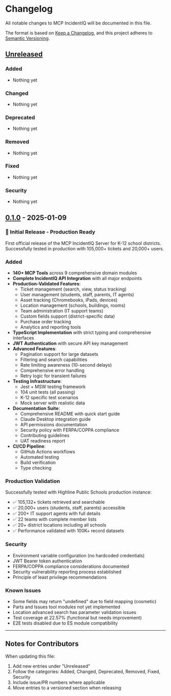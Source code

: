 # Changelog

All notable changes to MCP IncidentIQ will be documented in this file.

The format is based on [Keep a Changelog](https://keepachangelog.com/en/1.1.0/),
and this project adheres to [Semantic Versioning](https://semver.org/spec/v2.0.0.html).

## [Unreleased]

### Added
- Nothing yet

### Changed
- Nothing yet

### Deprecated
- Nothing yet

### Removed
- Nothing yet

### Fixed
- Nothing yet

### Security
- Nothing yet

## [0.1.0] - 2025-01-09

### 🎉 Initial Release - Production Ready

First official release of the MCP IncidentIQ Server for K-12 school districts. Successfully tested in production with 105,000+ tickets and 20,000+ users.

### Added
- **140+ MCP Tools** across 9 comprehensive domain modules
- **Complete IncidentIQ API Integration** with all major endpoints
- **Production-Validated Features**:
  - Ticket management (search, view, status tracking)
  - User management (students, staff, parents, IT agents)
  - Asset tracking (Chromebooks, iPads, devices)
  - Location management (schools, buildings, rooms)
  - Team administration (IT support teams)
  - Custom fields support (district-specific data)
  - Purchase order tracking
  - Analytics and reporting tools
- **TypeScript Implementation** with strict typing and comprehensive interfaces
- **JWT Authentication** with secure API key management
- **Advanced Features**:
  - Pagination support for large datasets
  - Filtering and search capabilities
  - Rate limiting awareness (10-second delays)
  - Comprehensive error handling
  - Retry logic for transient failures
- **Testing Infrastructure**:
  - Jest + MSW testing framework
  - 104 unit tests (all passing)
  - K-12 specific test scenarios
  - Mock server with realistic data
- **Documentation Suite**:
  - Comprehensive README with quick start guide
  - Claude Desktop integration guide
  - API permissions documentation
  - Security policy with FERPA/COPPA compliance
  - Contributing guidelines
  - UAT readiness report
- **CI/CD Pipeline**:
  - GitHub Actions workflows
  - Automated testing
  - Build verification
  - Type checking

### Production Validation
Successfully tested with Highline Public Schools production instance:
- ✅ 105,132+ tickets retrieved and searchable
- ✅ 20,000+ users (students, staff, parents) accessible
- ✅ 200+ IT support agents with full details
- ✅ 22 teams with complete member lists
- ✅ 20+ district locations including all schools
- ✅ Performance validated with 100K+ record datasets

### Security
- Environment variable configuration (no hardcoded credentials)
- JWT Bearer token authentication
- FERPA/COPPA compliance considerations documented
- Security vulnerability reporting process established
- Principle of least privilege recommendations

### Known Issues
- Some fields may return "undefined" due to field mapping (cosmetic)
- Parts and Issues tool modules not yet implemented
- Location advanced search has parameter validation issues
- Test coverage at 22.57% (functional but needs improvement)
- E2E tests disabled due to ES module compatibility

---

## Notes for Contributors

When updating this file:
1. Add new entries under "Unreleased"
2. Follow the categories: Added, Changed, Deprecated, Removed, Fixed, Security
3. Include issue/PR numbers where applicable
4. Move entries to a versioned section when releasing

[Unreleased]: https://github.com/IIQ-Community/mcp-incidentiq/compare/v0.1.0...HEAD
[0.1.0]: https://github.com/IIQ-Community/mcp-incidentiq/releases/tag/v0.1.0